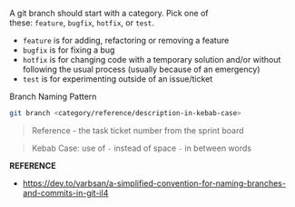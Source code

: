 A git branch should start with a category. Pick one of these: `feature`, `bugfix`, `hotfix`, or `test`.

- `feature` is for adding, refactoring or removing a feature
- `bugfix` is for fixing a bug
- `hotfix` is for changing code with a temporary solution and/or without following the usual process (usually because of an emergency)
- `test` is for experimenting outside of an issue/ticket

Branch Naming Pattern
```bash
git branch <category/reference/description-in-kebab-case>
```

> Reference - the task ticket number from the sprint board

> Kebab Case: use of `-` instead of space `-` in between words

**REFERENCE**
- https://dev.to/varbsan/a-simplified-convention-for-naming-branches-and-commits-in-git-il4
